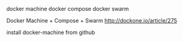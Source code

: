 docker machine
docker compose
docker swarm

Docker Machine + Compose + Swarm
http://dockone.io/article/275


install docker-machine from github